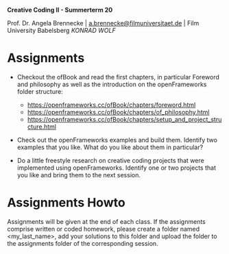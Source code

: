 <!-- ---  
title: Creative Coding II
author: Angela Brennecke
affiliation: Film University Babelsberg KONRAD WOLF
date: Summer term 20
---   -->
**Creative Coding II - Summerterm 20**

Prof. Dr. Angela Brennecke | a.brennecke@filmuniversitaet.de | Film University Babelsberg *KONRAD WOLF*


# Assignments

- Checkout the ofBook and read the first chapters, in particular Foreword and philosophy as well as the introduction on the openFrameworks folder structure:
  - https://openframeworks.cc/ofBook/chapters/foreword.html
  - https://openframeworks.cc/ofBook/chapters/of_philosophy.html
  - https://openframeworks.cc/ofBook/chapters/setup_and_project_structure.html

- Check out the openFrameworks examples and build them. Identify two examples that you like. What do you like about them in particular?
- Do a little freestyle research on creative coding projects that were implemented using openFrameworks. Identify one or two projects that you like and bring them to the next session.

# Assignments Howto

Assignments will be given at the end of each class. If the assignments comprise written or coded homework, please create a folder named <my_last_name>, add your solutions to this folder and upload the folder to the assignments folder of the corresponding session.